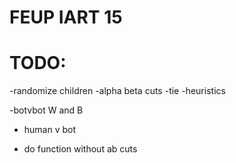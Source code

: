 # FEUP IART 15

# TODO:

-randomize children
-alpha beta cuts
-tie
-heuristics

-botvbot W and B
- human v bot

- do function without ab cuts
